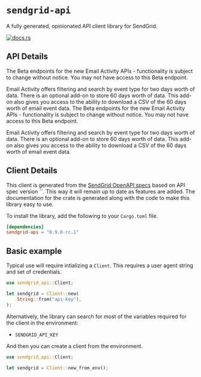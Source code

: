 # `sendgrid-api`

A fully generated, opinionated API client library for SendGrid.


[![docs.rs](https://docs.rs/sendgrid-api/badge.svg)](https://docs.rs/sendgrid-api)

## API Details

The Beta endpoints for the new Email Activity APIs - functionality is subject to change without notice. You may not have access to this Beta endpoint.

Email Activity offers filtering and search by event type for two days worth of data. There is an optional add-on to store 60 days worth of data. This add-on also gives you access to the ability to download a CSV of the 60 days worth of email event data. The Beta endpoints for the new Email Activity APIs - functionality is subject to change without notice. You may not have access to this Beta endpoint.

Email Activity offers filtering and search by event type for two days worth of data. There is an optional add-on to store 60 days worth of data. This add-on also gives you access to the ability to download a CSV of the 60 days worth of email event data.






## Client Details

This client is generated from the [SendGrid OpenAPI
specs](https://raw.githubusercontent.com/sendgrid/sendgrid-oai/main/oai.json) based on API spec version ``. This way it will remain
up to date as features are added. The documentation for the crate is generated
along with the code to make this library easy to use.


To install the library, add the following to your `Cargo.toml` file.

```toml
[dependencies]
sendgrid-api = "0.9.0-rc.1"
```

## Basic example

Typical use will require intializing a `Client`. This requires
a user agent string and set of credentials.

```rust
use sendgrid_api::Client;

let sendgrid = Client::new(
    String::from("api-key"),
);
```

Alternatively, the library can search for most of the variables required for
the client in the environment:

- `SENDGRID_API_KEY`

And then you can create a client from the environment.

```rust
use sendgrid_api::Client;

let sendgrid = Client::new_from_env();
```
